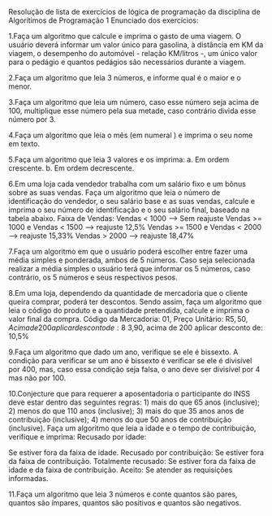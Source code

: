Resolução de lista de exercícios de lógica de programação da disciplina de Algorítimos de Programação 1 Enunciado dos exercícios:

1.Faça um algoritmo que calcule e imprima o gasto de uma viagem. O usuário deverá informar um valor único para gasolina, à distância em KM da viagem, o desempenho do automóvel - relação KM/litros -, um único valor para o pedágio e quantos pedágios são necessários durante a viagem.

2.Faça um algoritmo que leia 3 números, e informe qual é o maior e o menor.

3.Faça um algoritmo que leia um número, caso esse número seja acima de 100, multiplique esse número pela sua metade, caso contrário divida esse número por 3.

4.Faça um algoritmo que leia o mês (em numeral ) e imprima o seu nome em texto.

5.Faça um algoritmo que leia 3 valores e os imprima: a. Em ordem crescente. b. Em ordem decrescente.

6.Em uma loja cada vendedor trabalha com um salário fixo e um bônus sobre as suas vendas. Faça um algoritmo que leia o número de identificação do vendedor, o seu salário base e as suas vendas, calcule e imprima o seu número de identificação e o seu salário final, baseado na tabela abaixo. Faixa de Vendas: Vendas < 1000 --> Sem reajuste Vendas >= 1000 e Vendas < 1500 --> reajuste 12,5% Vendas >= 1500 e Vendas < 2000 --> reajuste 15,33% Vendas > 2000 --> reajuste 18,47%

7.Faça um algoritmo em que o usuário poderá escolher entre fazer uma média simples e ponderada, ambos de 5 números. Caso seja selecionada realizar a média simples o usuário terá que informar os 5 números, caso contrário, os 5 números e seus respectivos pesos.

8.Em uma loja, dependendo da quantidade de mercadoria que o cliente queira comprar, poderá ter descontos. Sendo assim, faça um algoritmo que leia o código do produto e a quantidade pretendida, calcule e imprima o valor final da compra. Código da Mercadoria: 01, Preço Unitário: R$5,50, Acima de 200 aplicar desconto de: 8% Código de Mercadoria: 02, Preço Unitário: R$ 3,90, acima de 200 aplicar desconto de: 10,5%

9.Faça um algoritmo que dado um ano, verifique se ele é bissexto. A condição para verificar se um ano é bissexto é verificar se ele é divisível por 400, mas, caso essa condição seja falsa, o ano deve ser divisível por 4 mas não por 100.

10.Conjecture que para requerer a aposentadoria o participante do INSS deve estar dentro das seguintes regras: 1) mais do que 65 anos (inclusive); 2) menos do que 110 anos (inclusive); 3) mais do que 35 anos anos de contribuição (inclusive); 4) menos do que 50 anos de contribuição (inclusive). Faça um algoritmo que leia a idade e o tempo de contribuição, verifique e imprima: Recusado por idade:

Se estiver fora da faixa de idade.
Recusado por contribuição: Se estiver fora da faixa de contribuição.
Totalmente recusado: Se estiver fora da faixa de idade e da faixa de contribuição.
Aceito: Se atender as requisições informadas.

11.Faça um algoritmo que leia 3 números e conte quantos são pares, quantos são ímpares, quantos são positivos e quantos são negativos.
